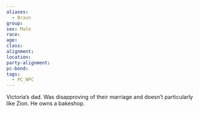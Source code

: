 ```yaml
---
aliases:
  - Braun
group: 
sex: Male
race: 
age: 
class: 
alignment: 
location: 
party-alignment: 
pc-bond: 
tags:
  - PC_NPC
---
```


Victoria’s dad. Was disapproving of their marriage and doesn’t particularly like Zion. He owns a bakeshop.
